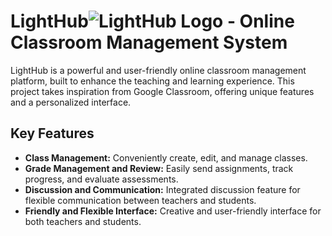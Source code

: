 # LightHub![LightHub Logo]([link_to_your_lightbulb_icon](https://studenthcmusedu-my.sharepoint.com/:i:/g/personal/20127679_student_hcmus_edu_vn/ES7Ojg4enDVDqpDsKlR47wwB3Sw8hQUCJXKaVX9TvNOSJw?e=EUa6g8)) - Online Classroom Management System

LightHub is a powerful and user-friendly online classroom management platform, built to enhance the teaching and learning experience. This project takes inspiration from Google Classroom, offering unique features and a personalized interface.

## Key Features

- **Class Management:** Conveniently create, edit, and manage classes.
- **Grade Management and Review:** Easily send assignments, track progress, and evaluate assessments.
- **Discussion and Communication:** Integrated discussion feature for flexible communication between teachers and students.
- **Friendly and Flexible Interface:** Creative and user-friendly interface for both teachers and students.


